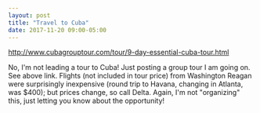 ```yaml
---
layout: post
title: "Travel to Cuba"
date: 2017-11-20 09:00-05:00
---
```

http://www.cubagrouptour.com/tour/9-day-essential-cuba-tour.html

No, I'm not leading a tour to Cuba! Just posting a group tour I am going on. See above link. Flights (not included in tour price) from Washington Reagan were surprisingly inexpensive (round trip to Havana, changing in Atlanta, was $400); but prices change, so call Delta. Again, I'm not "organizing" this, just letting you know about the opportunity!
